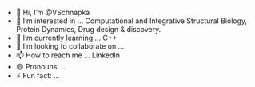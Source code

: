 - 👋 Hi, I’m @VSchnapka
- 👀 I’m interested in ... Computational and Integrative Structural Biology, Protein Dynamics, Drug design & discovery.
- 🌱 I’m currently learning ... C++
- 💞️ I’m looking to collaborate on ...
- 📫 How to reach me ... LinkedIn
- 😄 Pronouns: ...
- ⚡ Fun fact: ...

<!---
VSchnapka/VSchnapka is a ✨ special ✨ repository because its `README.md` (this file) appears on your GitHub profile.
You can click the Preview link to take a look at your changes.
--->
